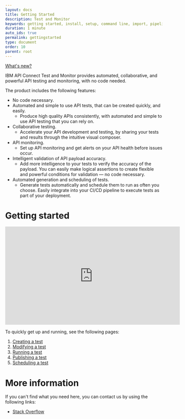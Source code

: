 ```yaml
---
layout: docs
title: Getting Started
description: Test and Monitor
keywords: getting started, install, setup, command line, import, pipeline, update, samples, help
duration: 1 minute
auto_ids: true
permalink: gettingstarted
type: document
order: 10
parent: root
---
```


<!-- add a docs overview with permalink:documentation and then change this in the top menu links -->

[What's new?](./CHANGELOG.txt)

IBM API Connect Test and Monitor provides automated, collaborative, and powerful API testing and monitoring, with no code needed.

The product includes the following features:
- No code necessary.
- Automated and simple to use API tests, that can be created quickly, and easily.
  - Produce high quality APIs consistently, with automated and simple to use API testing that you can rely on.
- Collaborative testing.
  - Accelerate your API development and testing, by sharing your tests and results through the intuitive visual composer.
- API monitoring.
  - Set up API monitoring and get alerts on your API health before issues occur.
- Intelligent validation of API payload accuracy.
  - Add more intelligence to your tests to verify the accuracy of the payload. You can easily make logical assertions to create flexible and powerful conditions for validation — no code necessary.
- Automated generation and scheduling of tests.
  - Generate tests automatically and schedule them to run as often you choose. Easily integrate into your CI/CD pipeline to execute tests as part of your deployment.


# Getting started
<iframe width="560" height="315" src="https://www.youtube-nocookie.com/embed/F2148ycD2hk" frameborder="0" allow="autoplay; encrypted-media" allowfullscreen></iframe> 

To quickly get up and running, see the following pages:

1. [Creating a test](./create-test)
1. [Modifying a test](./modify-test)
1. [Running a test](./run-test)
1. [Publishing a test](./publish-test)
1. [Scheduling a test](./schedule-test)


# More information

If you can't find what you need here, you can contact us by using the following links:
- [Stack Overflow](https://stackoverflow.com/questions/tagged/apiconnect-test-monitor)

<!---
- [provide link to DevWorks]
- [provide link to twitter]

If you hit a problem with the product, you can log an issue in our [GitHub repository - provide link]
--->

